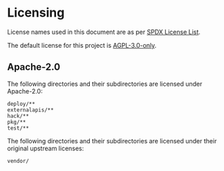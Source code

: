 # Licensing

License names used in this document are as per [SPDX License List](https://spdx.org/licenses/).

The default license for this project is [AGPL-3.0-only](LICENSE).

## Apache-2.0

The following directories and their subdirectories are licensed under Apache-2.0:

```
deploy/**
externalapis/**
hack/**
pkg/**
test/**
```

The following directories and their subdirectories are licensed under their original upstream licenses:

```
vendor/
```